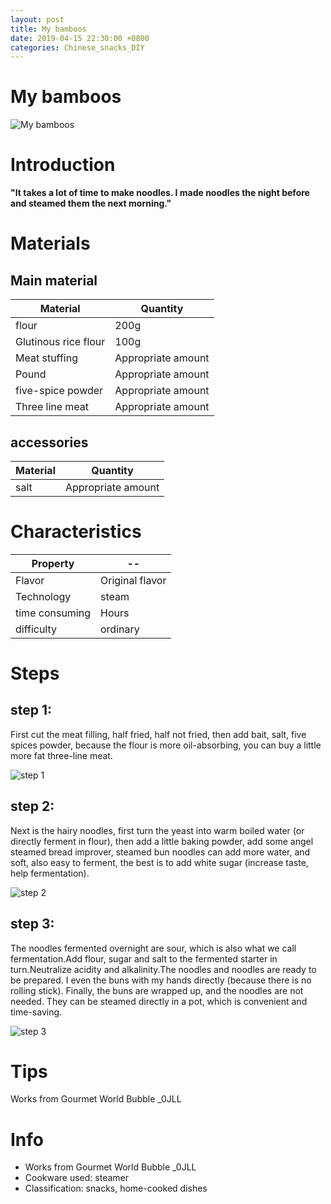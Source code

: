 ```yaml
---
layout: post
title: My bamboos
date: 2019-04-15 22:30:00 +0800
categories: Chinese_snacks_DIY
---
```


# My bamboos

![My bamboos]({{site.baseurl}}/img/400076/400076.jpg)

# Introduction

**"It takes a lot of time to make noodles. I made noodles the night before and steamed them the next morning."**

# Materials


## Main material

Material|Quantity
--|--
flour|200g
Glutinous rice flour|100g
Meat stuffing|Appropriate amount
Pound|Appropriate amount
five-spice powder|Appropriate amount
Three line meat|Appropriate amount

## accessories

Material|Quantity
--|--
salt|Appropriate amount

# Characteristics

Property|--
--|--
Flavor|Original flavor
Technology|steam
time consuming|Hours
difficulty|ordinary

# Steps

## step 1:

First cut the meat filling, half fried, half not fried, then add bait, salt, five spices powder, because the flour is more oil-absorbing, you can buy a little more fat three-line meat.

![step 1]({{site.baseurl}}/img/400076/1.jpg)

## step 2:

Next is the hairy noodles, first turn the yeast into warm boiled water (or directly ferment in flour), then add a little baking powder, add some angel steamed bread improver, steamed bun noodles can add more water, and soft, also easy to ferment, the best is to add white sugar (increase taste, help fermentation).

![step 2]({{site.baseurl}}/img/400076/2.jpg)

## step 3:

The noodles fermented overnight are sour, which is also what we call fermentation.Add flour, sugar and salt to the fermented starter in turn.Neutralize acidity and alkalinity.The noodles and noodles are ready to be prepared. I even the buns with my hands directly (because there is no rolling stick). Finally, the buns are wrapped up, and the noodles are not needed. They can be steamed directly in a pot, which is convenient and time-saving.

![step 3]({{site.baseurl}}/img/400076/3.jpg)

# Tips

Works from Gourmet World Bubble _0JLL

# Info

- Works from Gourmet World Bubble _0JLL
- Cookware used: steamer
- Classification: snacks, home-cooked dishes